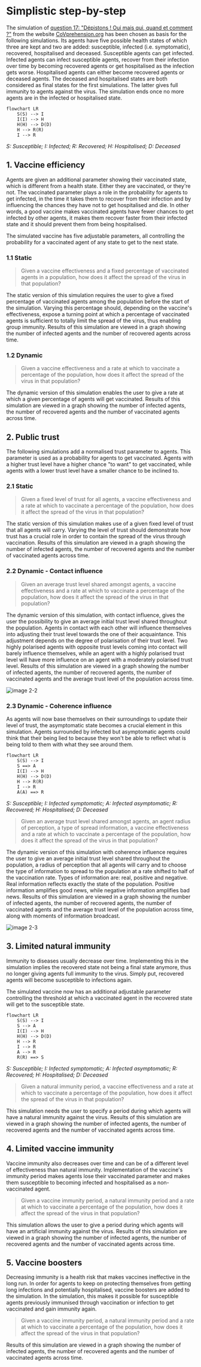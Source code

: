 # Simplistic step-by-step

The simulation of [question 17: "Dépistons ! Oui mais qui, quand et comment ?"](https://covprehension.org/2020/05/12/q17.html) from the website [CoVprehension.org](https://covprehension.org/) has been chosen as basis for the following simulations. Its agents have five possible health states of which three are kept and two are added: susceptible, infected (i.e. symptomatic), recovered, hospitalised and deceased. Susceptible agents can get infected. Infected agents can infect susceptible agents, recover from their infection over time by becoming recovered agents or get hospitalised as the infection gets worse. Hospitalised agents can either become recovered agents or deceased agents. The deceased and hospitalised states are both considered as final states for the first simulations. The latter gives full immunity to agents against the virus. The simulation ends once no more agents are in the infected or hospitalised state.

```mermaid
flowchart LR
    S(S) --> I
    I(I) --> H
    H(H) --> D(D)
    H --> R(R)
    I --> R
```
_S: Susceptible; I: Infected; R: Recovered; H: Hospitalised; D: Deceased_

## 1. Vaccine efficiency

Agents are given an additional parameter showing their vaccinated state, which is different from a health state. Either they are vaccinated, or they're not. The vaccinated parameter plays a role in the probability for agents to get infected, in the time it takes them to recover from their infection and by influencing the chances they have not to get hospitalised and die. In other words, a good vaccine makes vaccinated agents have fewer chances to get infected by other agents, it makes them recover faster from their infected state and it should prevent them from being hospitalised.

The simulated vaccine has five adjustable parameters, all controlling the probability for a vaccinated agent of any state to get to the next state.

### 1.1 Static

>Given a vaccine effectiveness and a fixed percentage of vaccinated agents in a population, how does it affect the spread of the virus in that population?

The static version of this simulation requires the user to give a fixed percentage of vaccinated agents among the population before the start of the simulation. Varying this percentage should, depending on the vaccine's effectiveness, expose a turning point at which a percentage of vaccinated agents is sufficient to totally limit the spread of the virus, thus enabling group immunity. Results of this simulation are viewed in a graph showing the number of infected agents and the number of recovered agents across time.

### 1.2 Dynamic

>Given a vaccine effectiveness and a rate at which to vaccinate a percentage of the population, how does it affect the spread of the virus in that population?

The dynamic version of this simulation enables the user to give a rate at which a given percentage of agents will get vaccinated. Results of this simulation are viewed in a graph showing the number of infected agents, the number of recovered agents and the number of vaccinated agents across time.

## 2. Public trust

The following simulations add a normalised trust parameter to agents. This parameter is used as a probability for agents to get vaccinated. Agents with a higher trust level have a higher chance "to want" to get vaccinated, while agents with a lower trust level have a smaller chance to be inclined to.

### 2.1 Static

>Given a fixed level of trust for all agents, a vaccine effectiveness and a rate at which to vaccinate a percentage of the population, how does it affect the spread of the virus in that population?

The static version of this simulation makes use of a given fixed level of trust that all agents will carry. Varying the level of trust should demonstrate how trust has a crucial role in order to contain the spread of the virus through vaccination. Results of this simulation are viewed in a graph showing the number of infected agents, the number of recovered agents and the number of vaccinated agents across time.

### 2.2 Dynamic - Contact influence

>Given an average trust level shared amongst agents, a vaccine effectiveness and a rate at which to vaccinate a percentage of the population, how does it affect the spread of the virus in that population?

The dynamic version of this simulation, with contact influence, gives the user the possibility to give an average initial trust level shared throughout the population. Agents in contact with each other will influence themselves into adjusting their trust level towards the one of their acquaintance. This adjustment depends on the degree of polarisation of their trust level. Two highly polarised agents with opposite trust levels coming into contact will barely influence themselves, while an agent with a highly polarised trust level will have more influence on an agent with a moderately polarised trust level. Results of this simulation are viewed in a graph showing the number of infected agents, the number of recovered agents, the number of vaccinated agents and the average trust level of the population across time.

![image 2-2](images/2-2.drawio.png)

### 2.3 Dynamic - Coherence influence

As agents will now base themselves on their surroundings to update their level of trust, the asymptomatic state becomes a crucial element in this simulation. Agents surrounded by infected but asymptomatic agents could think that their being lied to because they won't be able to reflect what is being told to them with what they see around them.

```mermaid
flowchart LR
    S(S) --> I
    S ==> A
    I(I) --> H
    H(H) --> D(D)
    H --> R(R)
    I --> R
    A(A) ==> R
```
_S: Susceptible; I: Infected symptomatic; A: Infected asymptomatic; R: Recovered; H: Hospitalised; D: Deceased_

>Given an average trust level shared amongst agents, an agent radius of perception, a type of spread information, a vaccine effectiveness and a rate at which to vaccinate a percentage of the population, how does it affect the spread of the virus in that population?

The dynamic version of this simulation with coherence influence requires the user to give an average initial trust level shared throughout the population, a radius of perception that all agents will carry and to choose the type of information to spread to the population at a rate shifted to half of the vaccination rate. Types of information are: real, positive and negative. Real information reflects exactly the state of the population. Positive information amplifies good news, while negative information amplifies bad news. Results of this simulation are viewed in a graph showing the number of infected agents, the number of recovered agents, the number of vaccinated agents and the average trust level of the population across time, along with moments of information broadcast.


![image 2-3](images/2-3.drawio.png)

## 3. Limited natural immunity

Immunity to diseases usually decrease over time. Implementing this in the simulation implies the recovered state not being a final state anymore, thus no longer giving agents full immunity to the virus. Simply put, recovered agents will become susceptible to infections again.

The simulated vaccine now has an additional adjustable parameter controlling the threshold at which a vaccinated agent in the recovered state will get to the susceptible state.

```mermaid
flowchart LR
    S(S) --> I
    S --> A
    I(I) --> H
    H(H) --> D(D)
    H --> R
    I --> R
    A --> R
    R(R) ==> S
```
_S: Susceptible; I: Infected symptomatic; A: Infected asymptomatic; R: Recovered; H: Hospitalised; D: Deceased_

>Given a natural immunity period, a vaccine effectiveness and a rate at which to vaccinate a percentage of the population, how does it affect the spread of the virus in that population?

This simulation needs the user to specify a period during which agents will have a natural immunity against the virus. Results of this simulation are viewed in a graph showing the number of infected agents, the number of recovered agents and the number of vaccinated agents across time.

## 4. Limited vaccine immunity

Vaccine immunity also decreases over time and can be of a different level of effectiveness than natural immunity. Implementation of the vaccine's immunity period makes agents lose their vaccinated parameter and makes them susceptible to becoming infected and hospitalised as a non-vaccinated agent.

>Given a vaccine immunity period, a natural immunity period and a rate at which to vaccinate a percentage of the population, how does it affect the spread of the virus in that population?

This simulation allows the user to give a period during which agents will have an artificial immunity against the virus. Results of this simulation are viewed in a graph showing the number of infected agents, the number of recovered agents and the number of vaccinated agents across time.

## 5. Vaccine boosters

Decreasing immunity is a health risk that makes vaccines ineffective in the long run. In order for agents to keep on protecting themselves from getting long infections and potentially hospitalised, vaccine boosters are added to the simulation. In the simulation, this makes it possible for susceptible agents previously immunised through vaccination or infection to get vaccinated and gain immunity again.

>Given a vaccine immunity period, a natural immunity period and a rate at which to vaccinate a percentage of the population, how does it affect the spread of the virus in that population?

Results of this simulation are viewed in a graph showing the number of infected agents, the number of recovered agents and the number of vaccinated agents across time.
